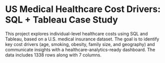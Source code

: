 # US Medical Healthcare Cost Drivers: SQL + Tableau Case Study
This project explores individual-level healthcare costs using SQL and Tableau, based on a U.S. medical insurance dataset. The goal is to identify key cost drivers (age, smoking, obesity, family size, and geography) and communicate insights with a healthcare-analytics-ready dashboard. The data includes 1338 rows along with 7 columns.
